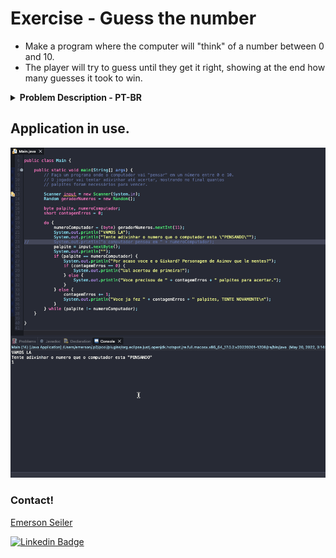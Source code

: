 # Exercise - Guess the number
- Make a program where the computer will "think" of a number between 0 and 10.
- The player will try to guess until they get it right, showing at the end how many guesses it took to win.

<details >
  <summary><b>Problem Description - PT-BR</b></summary>

- Faça um programa onde o computador vai "pensar" em um número entre 0 e 10.
- O jogador vai tentar adivinhar até acertar, mostrando no final quantos palpites foram necessários para vencer.

</details>

## Application in use.

![Gif Exercicio](./img/exercise.gif)

### Contact!

[Emerson Seiler](https://www.linkedin.com/in/seileremerson/)

[![Linkedin Badge](https://img.shields.io/badge/-seileremerson-blue?style=flat-square&logo=Linkedin&logoColor=white&link=https://www.linkedin.com/in/diogoalvesti/)](https://www.linkedin.com/in/seileremerson/)